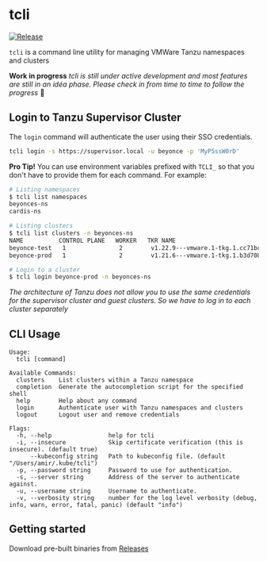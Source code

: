 # tcli
[![Release](https://github.com/middlewaregruppen/tcli/actions/workflows/release.yaml/badge.svg)](https://github.com/middlewaregruppen/tcli/actions/workflows/release.yaml)

`tcli` is a command line utility for managing VMWare Tanzu namespaces and clusters

**Work in progress** *tcli is still under active development and most features are still in an idéa phase. Please check in from time to time to follow the progress* 🧡


## Login to Tanzu Supervisor Cluster
The `login` command will authenticate the user using their SSO credentials. 
```bash
tcli login -s https://supervisor.local -u beyonce -p 'MyP5ssW0rD'
```

**Pro Tip!** You can use environment variables prefixed with `TCLI_` so that you don't have to provide them for each command. For example:

```bash
# Listing namespaces 
$ tcli list namespaces
beyonces-ns
cardis-ns

# Listing clusters
$ tcli list clusters -n beyonces-ns
NAME          CONTROL PLANE   WORKER   TKR NAME                           AGE     READY   TKR COMPATIBLE   UPDATES AVAILABLE
beyonce-test   1               2        v1.22.9---vmware.1-tkg.1.cc71bc8   21d     True    True             [1.23.8+vmware.3-tkg.1]
beyonce-prod   1               2        v1.21.6---vmware.1-tkg.1.b3d708a   15d     True    True             [1.22.9+vmware.1-tkg.1.cc71bc8]

# Login to a cluster 
$ tcli login beyonce-prod -n beyonces-ns
```

*The architecture of Tanzu does not allow you to use the same credentials for the supervisor cluster and guest clusters. So we have to log in to each cluster separately*

## CLI Usage
```
Usage:
  tcli [command]

Available Commands:
  clusters    List clusters within a Tanzu namespace
  completion  Generate the autocompletion script for the specified shell
  help        Help about any command
  login       Authenticate user with Tanzu namespaces and clusters
  logout      Logout user and remove credentials

Flags:
  -h, --help                help for tcli
  -i, --insecure            Skip certificate verification (this is insecure). (default true)
      --kubeconfig string   Path to kubeconfig file. (default "/Users/amir/.kube/tcli")
  -p, --password string     Password to use for authentication.
  -s, --server string       Address of the server to authenticate against.
  -u, --username string     Username to authenticate.
  -v, --verbosity string    number for the log level verbosity (debug, info, warn, error, fatal, panic) (default "info")
```

## Getting started

Download pre-built binaries from [Releases](https://github.com/middlewaregruppen/tcli/releases)

